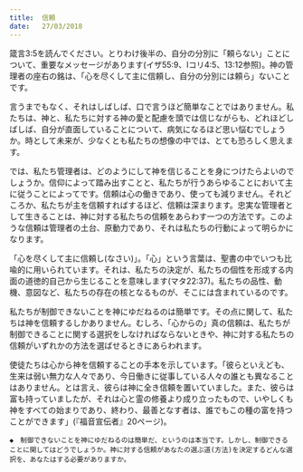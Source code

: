 ```yaml
---
title:  信頼
date:   27/03/2018
---
```


箴言3:5を読んでください。とりわけ後半の、自分の分別に「頼らない」ことについて、重要なメッセージがあります(イザ55:9、Iコリ4:5、13:12参照)。神の管理者の座右の銘は、「心を尽くして主に信頼し、自分の分別には頼ら」ないことです。

言うまでもなく、それはしばしば、口で言うほど簡単なことではありません。私たちは、神と、私たちに対する神の愛と配慮を頭では信じながらも、どれほどしばしば、自分が直面していることについて、病気になるほど思い悩むでしょうか。時として未来が、少なくとも私たちの想像の中では、とても恐ろしく思えます。

では、私たち管理者は、どのようにして神を信じることを身につけたらよいのでしょうか。信仰によって踏み出すことと、私たちが行うあらゆることにおいて主に従うことによってです。信頼は心の働きであり、使っても減りません。それどころか、私たちが主を信頼すればするほど、信頼は深まります。忠実な管理者として生きることは、神に対する私たちの信頼をあらわす一つの方法です。このような信頼は管理者の土台、原動力であり、それは私たちの行動によって明らかになります。

「心を尽くして主に信頼し(なさい)」。「心」という言葉は、聖書の中でいつも比喩的に用いられています。それは、私たちの決定が、私たちの個性を形成する内面の道徳的自己から生じることを意味します(マタ22:37)。私たちの品性、動機、意図など、私たちの存在の核となるものが、そこには含まれているのです。

私たちが制御できないことを神にゆだねるのは簡単です。その点に関して、私たちは神を信頼するしかありません。むしろ、「心からの」真の信頼は、私たちが制御できることに関する選択をしなければならないときや、神に対する私たちの信頼がいずれかの方法を選ばせるときにあらわれます。

使徒たちは心から神を信頼することの手本を示しています。「彼らといえども、生来は弱い無力な人々であり、今日働きに従事している人々の誰とも異なることはありません。とは言え、彼らは神に全き信頼を置いていました。また、彼らは富も持っていましたが、それは心と霊の修養より成り立ったもので、いやしくも神をすべての始まりであり、終わり、最善となす者は、誰でもこの種の富を持つことができます」(『福音宣伝者』20ページ)。

`◆　制御できないことを神にゆだねるのは簡単だ、というのは本当です。しかし、制御できることに関してはどうでしょうか。神に対する信頼があなたの選ぶ道(方法)を決定するどんな選択を、あなたはする必要がありますか。`
